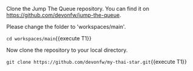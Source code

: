 Clone the Jump The Queue repository. You can find it on https://github.com/devonfw/jump-the-queue.


Please change the folder to &#39;workspaces/main&#39;.

`cd workspaces/main`{{execute T1}}



Now clone the repository to your local directory.

`git clone https://github.com/devonfw/my-thai-star.git`{{execute T1}}

